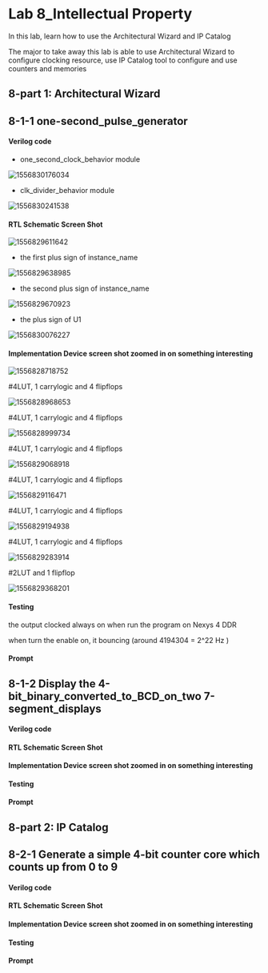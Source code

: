 # Lab 8_Intellectual Property 

In this lab, learn how to use the Architectural  Wizard and IP Catalog

The major to take away this lab is able to use Architectural Wizard to configure clocking resource, use IP Catalog tool to configure and use counters and memories



## 8-part 1: Architectural Wizard

## 8-1-1 one-second_pulse_generator

#### Verilog code

* one_second_clock_behavior module

![1556830176034](1556830176034.png)

* clk_divider_behavior module

![1556830241538](1556830241538.png)

#### RTL Schematic Screen Shot

![1556829611642](1556829611642.png)

* the first plus sign of instance_name

![1556829638985](1556829638985.png)

* the second plus sign of instance_name

![1556829670923](1556829670923.png)

* the plus sign of U1

![1556830076227](1556830076227.png)

#### Implementation Device screen shot zoomed in on something interesting

![1556828718752](1556828718752.png)

#4LUT, 1 carrylogic and 4 flipflops

![1556828968653](1556828968653.png)

#4LUT, 1 carrylogic and 4 flipflops

![1556828999734](1556828999734.png)

#4LUT, 1 carrylogic and 4 flipflops

![1556829068918](1556829068918.png)

#4LUT, 1 carrylogic and 4 flipflops

![1556829116471](1556829116471.png)

#4LUT, 1 carrylogic and 4 flipflops

![1556829194938](1556829194938.png)

#4LUT, 1 carrylogic and 4 flipflops

![1556829283914](1556829283914.png)

#2LUT and 1 flipflop

![1556829368201](1556829368201.png)

#### Testing

the output clocked always on when run the program on Nexys 4 DDR

when turn the enable on, it bouncing (around 4194304 = 2^22 Hz )

#### Prompt



## 8-1-2 Display the 4-bit_binary_converted_to_BCD_on_two 7-segment_displays

#### Verilog code



#### RTL Schematic Screen Shot



#### Implementation Device screen shot zoomed in on something interesting



#### Testing



#### Prompt





## 8-part 2: IP Catalog

## 8-2-1 Generate a simple 4-bit counter core which counts up from 0 to 9

#### Verilog code

#### RTL Schematic Screen Shot



#### Implementation Device screen shot zoomed in on something interesting



#### Testing



#### Prompt





